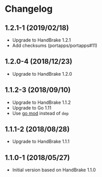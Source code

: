 # Changelog

## 1.2.1-1 (2019/02/18)

* Upgrade to HandBrake 1.2.1
* Add checksums (portapps/portapps#11)

## 1.2.0-4 (2018/12/23)

* Upgrade to HandBrake 1.2.0

## 1.1.2-3 (2018/09/10)

* Upgrade to HandBrake 1.1.2
* Upgrade to Go 1.11
* Use [go mod](https://golang.org/cmd/go/#hdr-Module_maintenance) instead of `dep`

## 1.1.1-2 (2018/08/28)

* Upgrade to HandBrake 1.1.1

## 1.1.0-1 (2018/05/27)

* Initial version based on HandBrake 1.1.0
